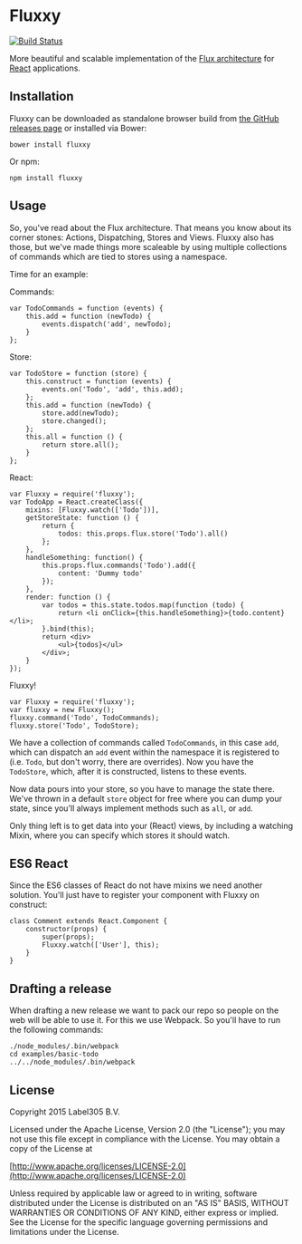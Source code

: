 Fluxxy
====
[![Build Status](https://travis-ci.org/Label305/Fluxxy.svg?branch=master)](https://travis-ci.org/Label305/Fluxxy)

More beautiful and scalable implementation of the 
[Flux architecture](http://facebook.github.io/flux/docs/overview.html) for 
[React](http://facebook.github.io/react/) applications.

Installation
----

Fluxxy can be downloaded as standalone browser build from
[the GitHub releases page](https://github.com/Label305/Fluxxy/releases) or installed via
Bower:

    bower install fluxxy
    
Or npm:

    npm install fluxxy 
    
Usage
----

So, you've read about the Flux architecture. That means you know about its corner 
stones: Actions, Dispatching, Stores and Views. Fluxxy also has those, but we've made things more scaleable by using multiple collections of commands which are tied to stores using a namespace.

Time for an example:

Commands:
```
var TodoCommands = function (events) {
    this.add = function (newTodo) {
        events.dispatch('add', newTodo);
    }
};
```

Store:
```
var TodoStore = function (store) {
    this.construct = function (events) {
        events.on('Todo', 'add', this.add);
    };
    this.add = function (newTodo) {
        store.add(newTodo);
        store.changed();
    };
    this.all = function () {
        return store.all();
    }
};
```

React:
```
var Fluxxy = require('fluxxy');
var TodoApp = React.createClass({
    mixins: [Fluxxy.watch(['Todo'])],
    getStoreState: function () {
        return {
            todos: this.props.flux.store('Todo').all()
        };
    },
    handleSomething: function() {
        this.props.flux.commands('Todo').add({
            content: 'Dummy todo'
        });
    },
    render: function () {
        var todos = this.state.todos.map(function (todo) {
            return <li onClick={this.handleSomething}>{todo.content}</li>;
        }.bind(this);
        return <div>
            <ul>{todos}</ul>
        </div>;
    }
});
```

Fluxxy!
```
var Fluxxy = require('fluxxy');
var fluxxy = new Fluxxy();
fluxxy.command('Todo', TodoCommands);
fluxxy.store('Todo', TodoStore);
```

We have a collection of commands called `TodoCommands`, in this case `add`, which can dispatch an `add` event within the namespace it
is registered to (i.e. `Todo`, but don't worry, there are overrides). Now you have the `TodoStore`, which, after it is constructed,
listens to these events. 

Now data pours into your store, so you have to manage the state there. We've thrown in a default `store` object for free 
where you can dump your state, since you'll always implement methods such as `all`, or `add`. 

Only thing left is to get data into your (React) views, by including a watching Mixin, where you can specify which
stores it should watch.

ES6 React
--------

Since the ES6 classes of React do not have mixins we need another solution. You'll just have to register your component
with Fluxxy on construct:

```
class Comment extends React.Component {
    constructor(props) {
        super(props);
        Fluxxy.watch(['User'], this);
    }
}
``` 

Drafting a release
---------

When drafting a new release we want to pack our repo so people on the web will be able to use it. For this we use Webpack.
So you'll have to run the following commands:

```
./node_modules/.bin/webpack
cd examples/basic-todo
../../node_modules/.bin/webpack
```

License
---------
Copyright 2015 Label305 B.V.

Licensed under the Apache License, Version 2.0 (the "License");
you may not use this file except in compliance with the License.
You may obtain a copy of the License at

[http://www.apache.org/licenses/LICENSE-2.0](http://www.apache.org/licenses/LICENSE-2.0)

Unless required by applicable law or agreed to in writing, software
distributed under the License is distributed on an "AS IS" BASIS,
WITHOUT WARRANTIES OR CONDITIONS OF ANY KIND, either express or implied.
See the License for the specific language governing permissions and
limitations under the License.
